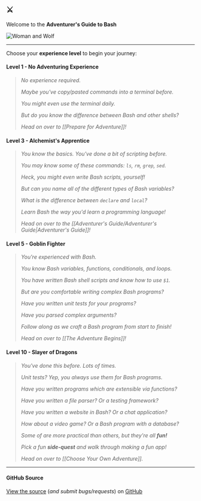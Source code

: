 ## ⚔️

Welcome to the **Adventurer's Guide to Bash**

![Woman and Wolf](AdventurersGuideToBash.jpg)

---

Choose your **experience level** to begin your journey:

#### Level 1 - No Adventuring Experience

> _No experience required._
> 
> _Maybe you've copy/pasted commands into a terminal before._
> 
> _You might even use the terminal daily._
> 
> _But do you know the difference between Bash and other shells?_
> 
> _Head on over to [[Prepare for Adventure]]!_

#### Level 3 - Alchemist's Apprentice

> _You know the basics. You've done a bit of scripting before._
> 
> _You may know some of these commands: `ls`, `rm`, `grep`, `sed`._
> 
> _Heck, you might even write Bash scripts, yourself!_
> 
> _But can you name all of the different types of Bash variables?_
> 
> _What is the difference between `declare` and `local`?_
> 
> _Learn Bash the way you'd learn a programming language!_
> 
> _Head on over to the [[Adventurer's Guide/Adventurer's Guide|Adventurer's Guide]]!_

#### Level 5 - Goblin Fighter

> _You're experienced with Bash._
> 
> _You know Bash variables, functions, conditionals, and loops._
> 
> _You have written Bash shell scripts and know how to use `$1`._
> 
> _But are you comfortable writing complex Bash programs?_
> 
> _Have you written unit tests for your programs?_
>
> _Have you parsed complex arguments?_
>
> _Follow along as we craft a Bash program from start to finish!_
> 
> _Head on over to [[The Adventure Begins]]!_

#### Level 10 - Slayer of Dragons

> _You've done this before. Lots of times._
> 
> _Unit tests? Yep, you always use them for Bash programs._
> 
> _Have you written programs which are extensible via functions?_
> 
> _Have you written a file parser? Or a testing framework?_
> 
> _Have you written a website in Bash? Or a chat application?_
>
> _How about a video game? Or a Bash program with a database?_
> 
> _Some of are more practical than others, but they're all **fun!**_
> 
> _Pick a fun **side-quest** and walk through making a fun app!_
> 
> _Head on over to [[Choose Your Own Adventure]]._

---

#### GitHub Source

[View the source][GitHub] (_and submit bugs/requests_) on [GitHub][]

[GitHub]: https://github.com/beccasaurus/adventurers-guide-to-bash/